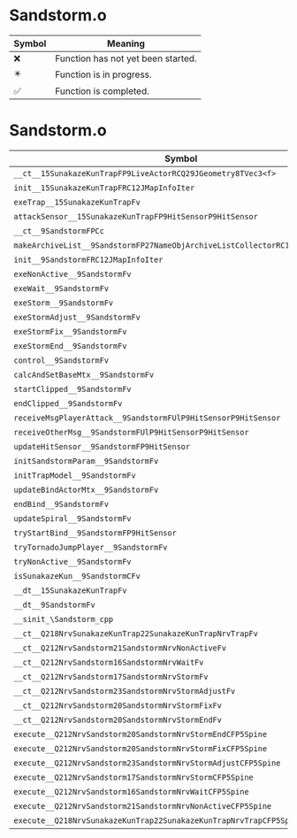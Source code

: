 # Sandstorm.o
| Symbol | Meaning 
| ------------- | ------------- 
| :x: | Function has not yet been started. 
| :eight_pointed_black_star: | Function is in progress. 
| :white_check_mark: | Function is completed. 


# Sandstorm.o
| Symbol | Decompiled? |
| ------------- | ------------- |
| `__ct__15SunakazeKunTrapFP9LiveActorRCQ29JGeometry8TVec3<f>` | :x: |
| `init__15SunakazeKunTrapFRC12JMapInfoIter` | :x: |
| `exeTrap__15SunakazeKunTrapFv` | :x: |
| `attackSensor__15SunakazeKunTrapFP9HitSensorP9HitSensor` | :x: |
| `__ct__9SandstormFPCc` | :x: |
| `makeArchiveList__9SandstormFP27NameObjArchiveListCollectorRC12JMapInfoIter` | :x: |
| `init__9SandstormFRC12JMapInfoIter` | :x: |
| `exeNonActive__9SandstormFv` | :x: |
| `exeWait__9SandstormFv` | :x: |
| `exeStorm__9SandstormFv` | :x: |
| `exeStormAdjust__9SandstormFv` | :x: |
| `exeStormFix__9SandstormFv` | :x: |
| `exeStormEnd__9SandstormFv` | :x: |
| `control__9SandstormFv` | :x: |
| `calcAndSetBaseMtx__9SandstormFv` | :x: |
| `startClipped__9SandstormFv` | :x: |
| `endClipped__9SandstormFv` | :x: |
| `receiveMsgPlayerAttack__9SandstormFUlP9HitSensorP9HitSensor` | :x: |
| `receiveOtherMsg__9SandstormFUlP9HitSensorP9HitSensor` | :x: |
| `updateHitSensor__9SandstormFP9HitSensor` | :x: |
| `initSandstormParam__9SandstormFv` | :x: |
| `initTrapModel__9SandstormFv` | :x: |
| `updateBindActorMtx__9SandstormFv` | :x: |
| `endBind__9SandstormFv` | :x: |
| `updateSpiral__9SandstormFv` | :x: |
| `tryStartBind__9SandstormFP9HitSensor` | :x: |
| `tryTornadoJumpPlayer__9SandstormFv` | :x: |
| `tryNonActive__9SandstormFv` | :x: |
| `isSunakazeKun__9SandstormCFv` | :x: |
| `__dt__15SunakazeKunTrapFv` | :x: |
| `__dt__9SandstormFv` | :x: |
| `__sinit_\Sandstorm_cpp` | :x: |
| `__ct__Q218NrvSunakazeKunTrap22SunakazeKunTrapNrvTrapFv` | :x: |
| `__ct__Q212NrvSandstorm21SandstormNrvNonActiveFv` | :x: |
| `__ct__Q212NrvSandstorm16SandstormNrvWaitFv` | :x: |
| `__ct__Q212NrvSandstorm17SandstormNrvStormFv` | :x: |
| `__ct__Q212NrvSandstorm23SandstormNrvStormAdjustFv` | :x: |
| `__ct__Q212NrvSandstorm20SandstormNrvStormFixFv` | :x: |
| `__ct__Q212NrvSandstorm20SandstormNrvStormEndFv` | :x: |
| `execute__Q212NrvSandstorm20SandstormNrvStormEndCFP5Spine` | :x: |
| `execute__Q212NrvSandstorm20SandstormNrvStormFixCFP5Spine` | :x: |
| `execute__Q212NrvSandstorm23SandstormNrvStormAdjustCFP5Spine` | :x: |
| `execute__Q212NrvSandstorm17SandstormNrvStormCFP5Spine` | :x: |
| `execute__Q212NrvSandstorm16SandstormNrvWaitCFP5Spine` | :x: |
| `execute__Q212NrvSandstorm21SandstormNrvNonActiveCFP5Spine` | :x: |
| `execute__Q218NrvSunakazeKunTrap22SunakazeKunTrapNrvTrapCFP5Spine` | :x: |
